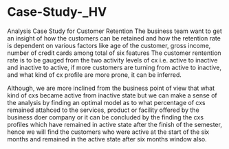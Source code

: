 # Case-Study-_HV
Analysis Case Study for Customer Retention
The business team want to get an insight of how the customers can be retained and how the retention rate is 
dependent on various factors like age of the customer,
gross income, number of credit cards among total of six features
The customer rentention rate is to be gauged from the two activity levels of cx i.e. active to inactive and inactive 
to active, if more customers are turning from 
active to inactive, and what kind of cx profile are more prone, it can be inferred.

Although, we are more inclined from the business point of view that what kind of cxs became active from inactive state 
but we can make a sense of the analysis
by finding an optimal model as to what percentage of cxs remained attahced to the services, product or facility 
offered by the business doer company or it can be 
concluded by the finding the cxs profiles which have remained in active state after the finish of the semester, 
hence we will find the customers who were active
at the start of the six months and remained in the active state after six months window also.
